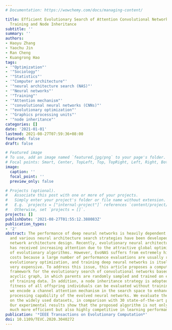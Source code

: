 ```yaml
---
# Documentation: https://wowchemy.com/docs/managing-content/

title: Efficient Evolutionary Search of Attention Convolutional Networks via Sampled
  Training and Node Inheritance
subtitle: ''
summary: ''
authors:
- Haoyu Zhang
- Yaochu Jin
- Ran Cheng
- Kuangrong Hao
tags:
- '"Optimization"'
- '"Sociology"'
- '"Statistics"'
- '"Computer architecture"'
- '"neural architecture search (NAS)"'
- '"Neural networks"'
- '"Training"'
- '"Attention mechanism"'
- '"convolutional neural networks (CNNs)"'
- '"evolutionary optimization"'
- '"Graphics processing units"'
- '"node inheritance"'
categories: []
date: '2021-01-01'
lastmod: 2021-08-27T07:59:36+08:00
featured: false
draft: false

# Featured image
# To use, add an image named `featured.jpg/png` to your page's folder.
# Focal points: Smart, Center, TopLeft, Top, TopRight, Left, Right, BottomLeft, Bottom, BottomRight.
image:
  caption: ''
  focal_point: ''
  preview_only: false

# Projects (optional).
#   Associate this post with one or more of your projects.
#   Simply enter your project's folder or file name without extension.
#   E.g. `projects = ["internal-project"]` references `content/project/deep-learning/index.md`.
#   Otherwise, set `projects = []`.
projects: []
publishDate: '2021-08-27T01:55:12.388083Z'
publication_types:
- '2'
abstract: The performance of deep neural networks is heavily dependent on its architecture
  and various neural architecture search strategies have been developed for automated
  network architecture design. Recently, evolutionary neural architecture search (EvoNAS)
  has received increasing attention due to the attractive global optimization capability
  of evolutionary algorithms. However, EvoNAS suffers from extremely high computational
  costs because a large number of performance evaluations are usually required in
  evolutionary optimization, and training deep neural networks is itself computationally
  very expensive. To address this issue, this article proposes a computationally efficient
  framework for the evolutionary search of convolutional networks based on a directed
  acyclic graph, in which parents are randomly sampled and trained on each mini-batch
  of training data. In addition, a node inheritance strategy is adopted so that the
  fitness of all offspring individuals can be evaluated without training them. Finally,
  we encode a channel attention mechanism in the search space to enhance the feature
  processing capability of the evolved neural networks. We evaluate the proposed algorithm
  on the widely used datasets, in comparison with 30 state-of-the-art peer algorithms.
  Our experimental results show that the proposed algorithm is not only computationally
  much more efficient but also highly competitive in learning performance.
publication: '*IEEE Transactions on Evolutionary Computation*'
doi: 10.1109/TEVC.2020.3040272
---
```

